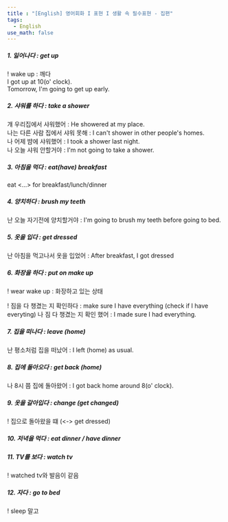 ```yaml
---
title : "[English] 영어회화 I 표현 I 생활 속 필수표현 - 집편"
tags:
  - English
use_math: false
---
```


##### 1. 일어나다 : get up
! wake up : 깨다  
I got up at 10(o' clock).  
Tomorrow, I'm going to get up early.  

##### 2. 샤워를 하다 : take a shower  
걔 우리집에서 샤워했어 : He showered at my place.  
나는 다른 사람 집에서 샤워 못해 : I can't shower in other people's homes.  
나 어제 뱜에 샤워했어 : I took a shower last night.  
나 오늘 샤워 안할거야 : I'm not going to take a shower.  

##### 3. 아침을 먹다 : eat(have) breakfast 
eat <...> for breakfast/lunch/dinner  

##### 4. 양치하다 : brush my teeth  
난 오늘 자기전에 양치할거야 : I'm going to brush my teeth before going to bed.  

##### 5. 옷을 입다 : get dressed  
난 아침을 먹고나서 옷을 입었어 : After breakfast, I got dressed  

##### 6. 화장을 하다 : put on make up  
! wear wake up : 화장하고 있는 상태  

! 짐을 다 챙겼는 지 확인하다 : make sure I have everything  (check if I have everyting) 
나 짐 다 챙겼는 지 확인 했어 : I made sure I had everything.  

##### 7. 집을 떠나다 : leave (home)
난 평소처럼 집을 떠났어 : I left (home) as usual.  

##### 8. 집에 돌아오다 : get back (home)  
나 8시 쯤 집에 돌아왔어 : I got back home around 8(o' clock).  

##### 9. 옷을 갈아입다 : change (get changed)
! 집으로 돌아왔을 떄 (<-> get dressed)

##### 10. 저녁을 먹다 : eat dinner / have dinner 
  
##### 11. TV를 보다 : watch tv
! watched tv와 발음이 같음  
  
##### 12. 자다 : go to bed 
! sleep 말고

